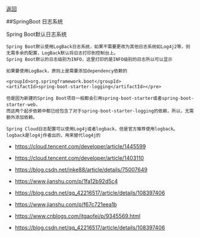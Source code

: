 <a href="#" onclick="refreshContent('springboot')">返回</a>

##SpringBoot 日志系统

Spring Boot默认日志系统

    Spring Boot默认使用LogBack日志系统，如果不需要更改为其他日志系统如Log4j2等，则无需多余的配置，LogBack默认将日志打印到控制台上。
    Spring Boot默认的日志级别为INFO，这里打印的是INFO级别的日志所以可以显示
    
    如果要使用LogBack，原则上是需要添加dependency依赖的

    <groupId>org.springframework.boot</groupId>
    <artifactId>spring-boot-starter-logging</artifactId></pre>

    但是因为新建的Spring Boot项目一般都会引用spring-boot-starter或者spring-boot-starter-web，
    而这两个起步依赖中都已经包含了对于spring-boot-starter-logging的依赖，所以，无需额外添加依赖。
    
    Spring Cloud日志配置可以使用Log4j或者logback，但是官方推荐使用logback。logback是log4j作者出的，用来替代log4j的

- https://cloud.tencent.com/developer/article/1445599
- https://cloud.tencent.com/developer/article/1403110
- https://blog.csdn.net/inke88/article/details/75007649
- https://www.jianshu.com/p/1fa12b92d5c4

- https://blog.csdn.net/qq_42216517/article/details/108397406
- https://www.jianshu.com/p/f67c721eea1b
- https://www.cnblogs.com/itgaofei/p/9345569.html
- https://blog.csdn.net/qq_42216517/article/details/108397406
    